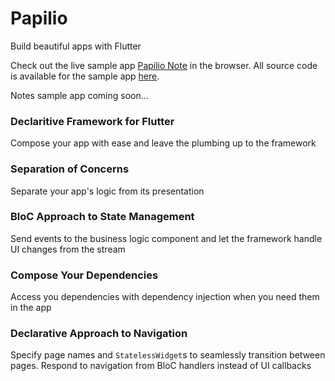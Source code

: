# Papilio

Build beautiful apps with Flutter

Check out the live sample app [Papilio Note](https://www.papilionote.com) in the browser. All source code is available for the sample app [here](https://github.com/MelbourneDeveloper/papilio_note).

Notes sample app coming soon...

### Declaritive Framework for Flutter
Compose your app with ease and leave the plumbing up to the framework

### Separation of Concerns
Separate your app's logic from its presentation

### BloC Approach to State Management
Send events to the business logic component and let the framework handle UI changes from the stream

### Compose Your Dependencies
Access you dependencies with dependency injection when you need them in the app

### Declarative Approach to Navigation
Specify page names and `StatelessWidget`s to seamlessly transition between pages. Respond to navigation from BloC handlers instead of UI callbacks
